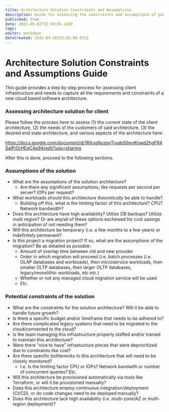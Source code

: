 ```yaml
---
title: Architecture Solution Constraints and Assumptions
description: Guide for assessing the constraints and assumptions of potential architecture solutions
published: true
date: 2023-05-02T15:59:05.148Z
tags: 
editor: markdown
dateCreated: 2023-04-28T23:02:08.075Z
---
```


# Architecture Solution Constraints and Assumptions Guide

This guide provides a step by step process for assessing client infrastructure and needs to capture all the requirements and constraints of a new cloud based software architecture.

### Assessing architecture solution for client

Please follow the process here to assess (1) the current state of the client architecture, (2) the needs of the customers of said architecture, (3) the desired end state architecture, and various aspects of the architecture here:

https://docs.google.com/document/d/1RXugNuzgyTjuqb50wvKnwd2hgFR4SaIPiGrHEqC4p94/edit?usp=sharing

After this is done, proceed to the following sections.

### Assumptions of the solution

- What are the assumptions of the solution architecture?
  - Are there any significant assumptions, like requests per second per server? IOPs per request?
- What workloads should this architecture *theoretically* be able to handle?
  - Building off this, what is the limiting factor of this architecture? CPU? Network bandwidth?
- Does this architecture have high availability? Utilize DB backups? Utilize multi region? Or are any/all of these options eschewed for cost savings in anticipation of not needing them?
- Will this architecture be temporary (i.e. a few months to a few years) or indefinitely permanent?
- Is this project a migration project? If so, what are the assumptions of the migration? Be as detailed as possible:
  - Amount of overlap time between old and new provider
  - Order in which migration will proceed (i.e. batch processes (i.e. OLAP databases and workloads), then microservice workloads, then smaller OLTP databases, then larger OLTP databases, legacy/monolithic workloads, etc.etc.)
  - Whether or not any managed cloud migration service will be used
  - Etc.

### Potential constraints of the solution

- What are the constraints for the solution architecture? Will it be able to handle future growth?
- Is there a specific budget and/or timeframe that needs to be adhered to? 
- Are there complicated legacy systems that need to be migrated to the cloud/connected to the cloud? 
- Is the team managing this infrastructure properly staffed and/or trained to maintain this architecture?
- Were there "nice to have" infrastucture pieces that were deprioritized due to constraints like cost?
- Are there specific bottlenecks to this architecture that will need to be closely monitored?
  - I.e. Is the limiting factor CPU or IOPs? Network bandwith or number of concurrent queries? Etc.
- Will this architecture be provisioned automatically via tools like Terraform, or will it be provisioned manually?
- Does this architecture employ continuous integration/deployment (CI/CD), or do code changes need to be deployed manually?
- Does this architecture lack high availability (i.e. multi-zone/AZ or multi-region deployment)?
